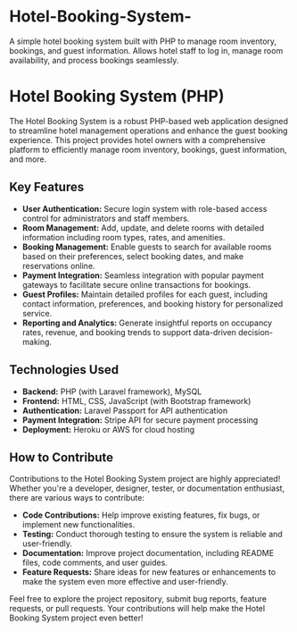 # Hotel-Booking-System-
A simple hotel booking system built with PHP to manage room inventory, bookings, and guest information. Allows hotel staff to log in, manage room availability, and process bookings seamlessly.

# Hotel Booking System (PHP)

The Hotel Booking System is a robust PHP-based web application designed to streamline hotel management operations and enhance the guest booking experience. This project provides hotel owners with a comprehensive platform to efficiently manage room inventory, bookings, guest information, and more.

## Key Features

- **User Authentication:** Secure login system with role-based access control for administrators and staff members.
- **Room Management:** Add, update, and delete rooms with detailed information including room types, rates, and amenities.
- **Booking Management:** Enable guests to search for available rooms based on their preferences, select booking dates, and make reservations online.
- **Payment Integration:** Seamless integration with popular payment gateways to facilitate secure online transactions for bookings.
- **Guest Profiles:** Maintain detailed profiles for each guest, including contact information, preferences, and booking history for personalized service.
- **Reporting and Analytics:** Generate insightful reports on occupancy rates, revenue, and booking trends to support data-driven decision-making.

## Technologies Used

- **Backend:** PHP (with Laravel framework), MySQL
- **Frontend:** HTML, CSS, JavaScript (with Bootstrap framework)
- **Authentication:** Laravel Passport for API authentication
- **Payment Integration:** Stripe API for secure payment processing
- **Deployment:** Heroku or AWS for cloud hosting

## How to Contribute

Contributions to the Hotel Booking System project are highly appreciated! Whether you're a developer, designer, tester, or documentation enthusiast, there are various ways to contribute:

- **Code Contributions:** Help improve existing features, fix bugs, or implement new functionalities.
- **Testing:** Conduct thorough testing to ensure the system is reliable and user-friendly.
- **Documentation:** Improve project documentation, including README files, code comments, and user guides.
- **Feature Requests:** Share ideas for new features or enhancements to make the system even more effective and user-friendly.

Feel free to explore the project repository, submit bug reports, feature requests, or pull requests. Your contributions will help make the Hotel Booking System project even better!
